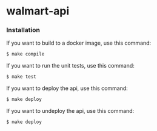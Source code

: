 # walmart-api

### Installation

If you want to build to a docker image, use this command:
```sh
$ make compile
```

If you want to run the unit tests, use this command:
```sh
$ make test
```

If you want to deploy the api, use this command:
```sh
$ make deploy
```

If you want to undeploy the api, use this command:
```sh
$ make deploy
```